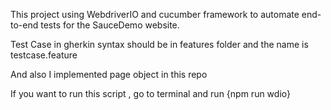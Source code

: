 This project using WebdriverIO and cucumber framework to automate end-to-end tests for the SauceDemo website.

Test Case in gherkin syntax should be in features folder and the name is testcase.feature

And also I implemented page object in this repo

If you want to run this script , go to terminal and run {npm run wdio}
